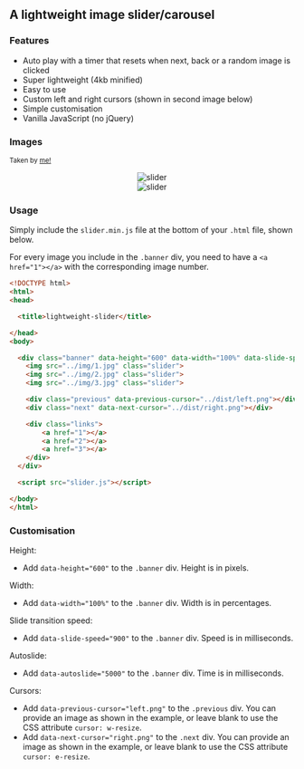 ## A lightweight image slider/carousel

### Features

- Auto play with a timer that resets when next, back or a random image is clicked
- Super lightweight (4kb minified)
- Easy to use
- Custom left and right cursors (shown in second image below)
- Simple customisation
- Vanilla JavaScript (no jQuery)

### Images
<sup>Taken by <a href="https://lukakerrphoto.com">me!</a></sup>
<div style="text-align:center">
	<img src ="http://i.imgur.com/bFp8h5T.png" alt="slider">
</div>

<div style="text-align:center">
	<img src ="http://i.imgur.com/3LVafrS.png" alt="slider">
</div>

### Usage

Simply include the `slider.min.js` file at the bottom of your `.html` file, shown below.

For every image you include in the `.banner` div, you need to have a `<a href="1"></a>` with the corresponding image number.

```html
<!DOCTYPE html>
<html>
<head>

  <title>lightweight-slider</title>

</head>
<body>

  <div class="banner" data-height="600" data-width="100%" data-slide-speed="900" data-autoslide="5000">
    <img src="../img/1.jpg" class="slider">
    <img src="../img/2.jpg" class="slider">
    <img src="../img/3.jpg" class="slider">

    <div class="previous" data-previous-cursor="../dist/left.png"></div>
    <div class="next" data-next-cursor="../dist/right.png"></div>

    <div class="links">
        <a href="1"></a>
        <a href="2"></a>
        <a href="3"></a>
    </div>
  </div>

  <script src="slider.js"></script>

</body>
</html>
```

### Customisation

Height: 
- Add `data-height="600"` to the `.banner` div. Height is in pixels.

Width: 
- Add `data-width="100%"` to the `.banner` div. Width is in percentages.

Slide transition speed:
- Add `data-slide-speed="900"` to the `.banner` div. Speed is in milliseconds.

Autoslide:
- Add `data-autoslide="5000"` to the `.banner` div. Time is in milliseconds.

Cursors:
- Add `data-previous-cursor="left.png"` to the `.previous` div. You can provide an image as shown in the example, or leave blank to use the CSS attribute `cursor: w-resize`.
- Add `data-next-cursor="right.png"` to the `.next` div. You can provide an image as shown in the example, or leave blank to use the CSS attribute `cursor: e-resize`.

